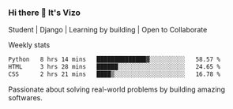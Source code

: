 ### Hi there 👋 It's Vizo

Student | Django | Learning by building | Open to Collaborate

Weekly stats
<!--START_SECTION:waka-->

```txt
Python   8 hrs 14 mins   ██████████████▓░░░░░░░░░░   58.57 %
HTML     3 hrs 28 mins   ██████░░░░░░░░░░░░░░░░░░░   24.65 %
CSS      2 hrs 21 mins   ████▒░░░░░░░░░░░░░░░░░░░░   16.78 %
```

<!--END_SECTION:waka-->


Passionate about solving real-world problems by building amazing softwares.
